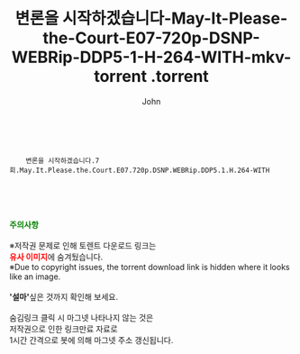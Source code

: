 ﻿---
layout: post
title:  "                   변론을 시작하겠습니다-May-It-Please-the-Court-E07-720p-DSNP-WEBRip-DDP5-1-H-264-WITH-mkv-torrent                .torrent"
author: John
categories: [ 드라마 ]
tags: [  ]
image:  
description: "                   변론을 시작하겠습니다-May-It-Please-the-Court-E07-720p-DSNP-WEBRip-DDP5-1-H-264-WITH-mkv-torrent                 torrent 정보 공유"
toc: true
toc_sticky: true
---

<br>

        변론을 시작하겠습니다.7회.May.It.Please.the.Court.E07.720p.DSNP.WEBRip.DDP5.1.H.264-WITH  
    
<br><br><br>
<p data-ke-size="size16"><b><span style="color: green;">주의사항</span></b><br /><br />※저작권 문제로 인해 토렌트 다운로드 링크는<br /><b><span style="color: red;">유사 이미지</span></b>에 숨겨뒀습니다.<br />※Due to copyright issues, the torrent download link is hidden where it looks like an image.<br /><br /><b>'설마'</b>싶은 것까지 확인해 보세요.<br /><br />숨김링크 클릭 시 마그넷 나타나지 않는 것은<br />저작권으로 인한 링크만료 자료로<br />1시간 간격으로 봇에 의해 마그넷 주소 갱신됩니다.</p>
